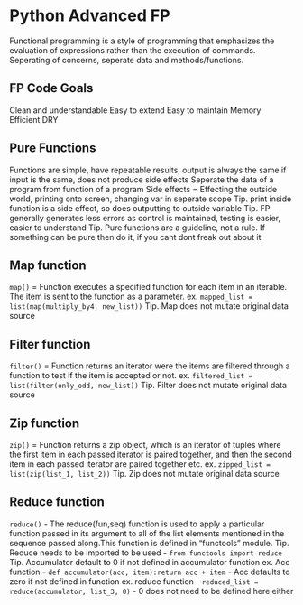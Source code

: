 # Python Advanced FP

Functional programming is a style of programming that emphasizes the evaluation of expressions rather than the execution of commands.
Seperating of concerns, seperate data and methods/functions.

## FP Code Goals

Clean and understandable
Easy to extend
Easy to maintain
Memory Efficient
DRY

## Pure Functions

Functions are simple, have repeatable results, output is always the same if input is the same, does not produce side effects
Seperate the data of a program from function of a program
Side effects = Effecting the outside world, printing onto screen, changing var in seperate scope
Tip. print inside function is a side effect, so does outputting to outside variable
Tip. FP generally generates less errors as control is maintained, testing is easier, easier to understand
Tip. Pure functions are a guideline, not a rule. If something can be pure then do it, if you cant dont freak out about it

## Map function

`map()` = Function executes a specified function for each item in an iterable. The item is sent to the function as a parameter.
ex. `mapped_list = list(map(multiply_by4, new_list))`
Tip. Map does not mutate original data source

## Filter function

`filter()` = Function returns an iterator were the items are filtered through a function to test if the item is accepted or not.
ex. `filtered_list = list(filter(only_odd, new_list))`
Tip. Filter does not mutate original data source

## Zip function

`zip()` = Function returns a zip object, which is an iterator of tuples where the first item in each passed iterator is paired together, and then the second item in each passed iterator are paired together etc.
ex. `zipped_list = list(zip(list_1, list_2))`
Tip. Zip does not mutate original data source

## Reduce function

`reduce()` - The reduce(fun,seq) function is used to apply a particular function passed in its argument to all of the list elements mentioned in the sequence passed along.This function is defined in “functools” module.
Tip. Reduce needs to be imported to be used - `from functools import reduce`
Tip. Accumulator default to 0 if not defined in accumulator function
ex. Acc function - `def accumulator(acc, item):return acc + item` - Acc defaults to zero if not defined in function
ex. reduce function - `reduced_list = reduce(accumulator, list_3, 0)` - 0 does not need to be defined here either
